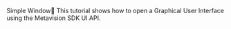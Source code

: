 Simple Window
This tutorial shows how to open a Graphical User Interface using the Metavision SDK UI API.
